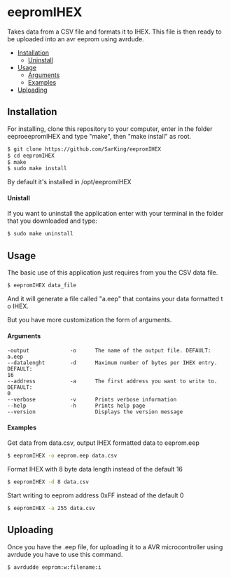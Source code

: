 # eepromIHEX

Takes data from a CSV file and formats it to IHEX. This file is then ready to be uploaded into an avr eeprom using avrdude.

- [Installation](#installation)
    - [Uninstall](#uninstall)
- [Usage](#usage)
    - [Arguments](#arguments)
    - [Examples](#examples)
- [Uploading](#uploading)

## Installation

For installing, clone this repository to your computer, enter in the folder
eeproeepromIHEX and type "make", then "make install" as root.

```bash
$ git clone https://github.com/SarKing/eepromIHEX
$ cd eepromIHEX
$ make
$ sudo make install
```

By default it's installed in /opt/eepromIHEX

#### Unistall

If you want to uninstall the application enter with your terminal in the folder
that you downloaded and type:

```bash
$ sudo make uninstall
```

## Usage

The basic use of this application just requires from you the CSV data file.

```bash
$ eepromIHEX data_file
```
And it will generate a file called "a.eep" that contains your data formatted t
o IHEX.

But you have more customization the form of arguments.

#### Arguments

    -output             -o      The name of the output file. DEFAULT: a.eep
    --datalenght        -d      Maximum number of bytes per IHEX entry. DEFAULT:
    16
    --address           -a      The first address you want to write to. DEFAULT:
    0
    --verbose           -v      Prints verbose information
    --help              -h      Prints help page
    --version                   Displays the version message

#### Examples

Get data from data.csv, output IHEX formatted data to eeprom.eep
```bash
$ eepromIHEX -o eeprom.eep data.csv
```

Format IHEX with 8 byte data length instead of the default 16
```bash
$ eepromIHEX -d 8 data.csv
```

Start writing to eeprom address 0xFF instead of the default 0
```bash
$ eepromIHEX -a 255 data.csv
```

## Uploading

Once you have the .eep file, for uploading it to a AVR microcontroller using
avrdude you have to use this command.
```bash
$ avrdudde eeprom:w:filename:i
```
